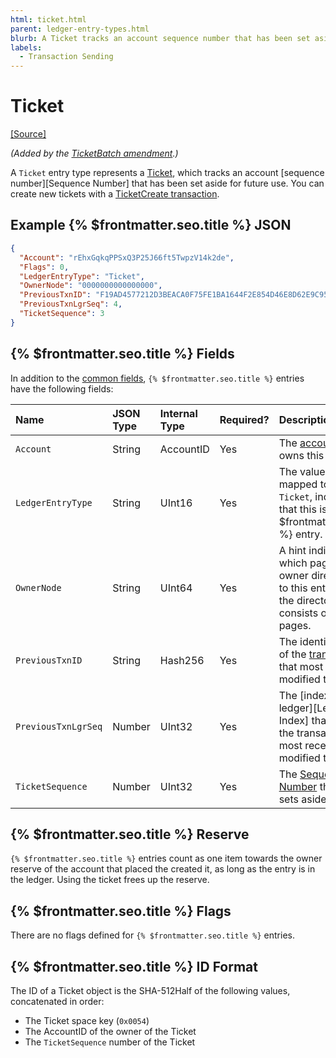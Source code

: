 ```yaml
---
html: ticket.html
parent: ledger-entry-types.html
blurb: A Ticket tracks an account sequence number that has been set aside for future use.
labels:
  - Transaction Sending
---
```

# Ticket

[[Source]](https://github.com/XRPLF/rippled/blob/76a6956138c4ecd156c5c408f136ed3d6ab7d0c1/src/ripple/protocol/impl/LedgerFormats.cpp#L155-L164)

_(Added by the [TicketBatch amendment](../../../../resources/known-amendments.md#ticketbatch).)_

A `Ticket` entry type represents a [Ticket](../../../../concepts/accounts/tickets.md), which tracks an account [sequence number][Sequence Number] that has been set aside for future use. You can create new tickets with a [TicketCreate transaction](../../transactions/types/ticketcreate.md).

## Example {% $frontmatter.seo.title %} JSON

```json
{
  "Account": "rEhxGqkqPPSxQ3P25J66ft5TwpzV14k2de",
  "Flags": 0,
  "LedgerEntryType": "Ticket",
  "OwnerNode": "0000000000000000",
  "PreviousTxnID": "F19AD4577212D3BEACA0F75FE1BA1644F2E854D46E8D62E9C95D18E9708CBFB1",
  "PreviousTxnLgrSeq": 4,
  "TicketSequence": 3
}
```

## {% $frontmatter.seo.title %} Fields

In addition to the [common fields](../common-fields.md), `{% $frontmatter.seo.title %}` entries have the following fields:

| Name                | JSON Type | Internal Type | Required? | Description                |
|:--------------------|:----------|:--------------|:----------|:---------------------------|
| `Account`           | String    | AccountID     | Yes       | The [account](../../../../concepts/accounts/accounts.md) that owns this Ticket. |
| `LedgerEntryType`   | String    | UInt16        | Yes       | The value `0x0054`, mapped to the string `Ticket`, indicates that this is a {% $frontmatter.seo.title %} entry. |
| `OwnerNode`         | String    | UInt64        | Yes       | A hint indicating which page of the owner directory links to this entry, in case the directory consists of multiple pages. |
| `PreviousTxnID`     | String    | Hash256       | Yes       | The identifying hash of the [transaction](../../../../concepts/transactions/index.md) that most recently modified this entry. |
| `PreviousTxnLgrSeq` | Number    | UInt32        | Yes       | The [index of the ledger][Ledger Index] that contains the transaction that most recently modified this entry. |
| `TicketSequence`    | Number    | UInt32        | Yes       | The [Sequence Number](../../data-types/basic-data-types.md#account-sequence) this Ticket sets aside. |


## {% $frontmatter.seo.title %} Reserve

`{% $frontmatter.seo.title %}` entries count as one item towards the owner reserve of the account that placed the created it, as long as the entry is in the ledger. Using the ticket frees up the reserve.


## {% $frontmatter.seo.title %} Flags

There are no flags defined for `{% $frontmatter.seo.title %}` entries.


## {% $frontmatter.seo.title %} ID Format

The ID of a Ticket object is the SHA-512Half of the following values, concatenated in order:

* The Ticket space key (`0x0054`)
* The AccountID of the owner of the Ticket
* The `TicketSequence` number of the Ticket
